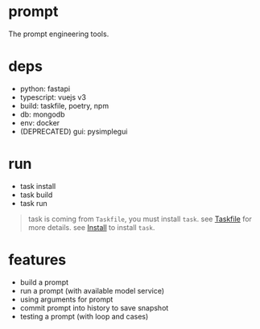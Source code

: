 # prompt
The prompt engineering tools.

# deps
- python: fastapi
- typescript: vuejs v3
- build: taskfile, poetry, npm
- db: mongodb
- env: docker
- (DEPRECATED) gui: pysimplegui 

# run
- task install
- task build
- task run

> task is coming from `Taskfile`, you must install `task`.
> see [Taskfile](https://taskfile.dev/) for more details.
> see [Install](https://taskfile.dev/installation/) to install `task`.

# features
- build a prompt
- run a prompt (with available model service)
- using arguments for prompt
- commit prompt into history to save snapshot
- testing a prompt (with loop and cases)
